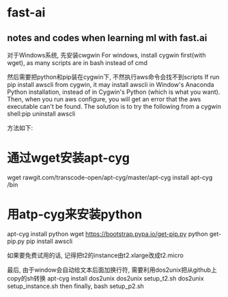# fast-ai
## notes and codes when learning ml with fast.ai

对于Windows系统, 先安装cwgwin
For windows, install cygwin first(with wget), as many scripts are in bash instead of cmd

然后需要把python和pip装在cygwin下, 不然执行aws命令会找不到scripts
If run pip install awscli from cygwin, it may install awscli in Window's Anaconda Python installation, instead of in Cygwin's Python (which is what you want). 
Then, when you run aws configure, you will get an error that the aws executable can't be found. The solution is to try the following from a cygwin shell:pip uninstall awscli

方法如下:

# 通过wget安装apt-cyg
wget rawgit.com/transcode-open/apt-cyg/master/apt-cyg
install apt-cyg /bin
# 用atp-cyg来安装python
apt-cyg install python
wget https://bootstrap.pypa.io/get-pip.py
python get-pip.py
pip install awscli

如果要免费试用的话, 记得把t2的instance由t2.xlarge改成t2.micro

最后, 由于window会自动给文本后面加换行符, 需要利用dos2unix把从github上copy的sh转换
apt-cyg install dos2unix
dos2unix setup_t2.sh
dos2unix setup_instance.sh
then finally, bash setup_p2.sh